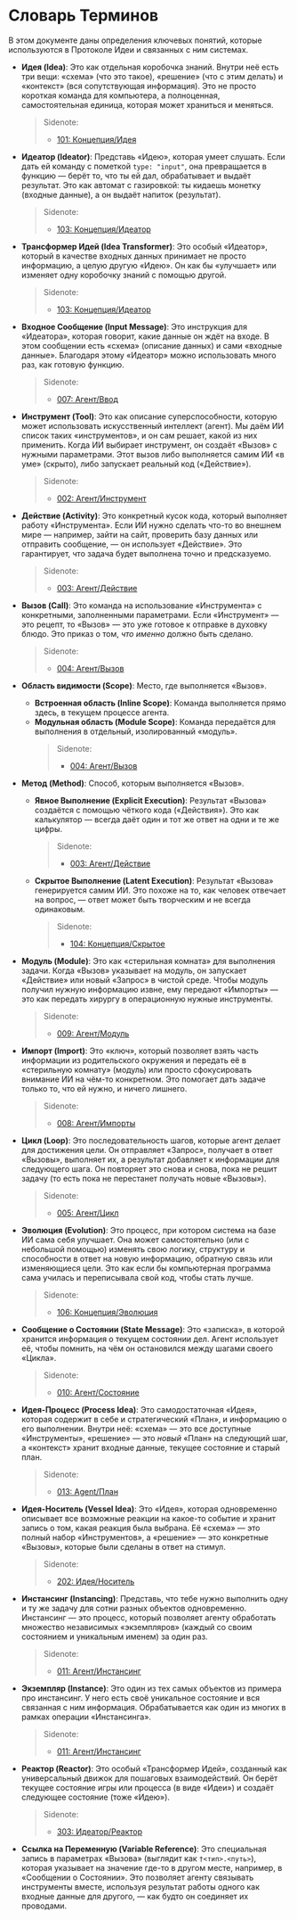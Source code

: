 # Словарь Терминов

В этом документе даны определения ключевых понятий, которые используются в Протоколе Идеи и связанных с ним системах.

- **Идея (Idea)**: Это как отдельная коробочка знаний. Внутри неё есть три вещи: «схема» (что это такое), «решение» (что с этим делать) и «контекст» (вся сопутствующая информация). Это не просто короткая команда для компьютера, а полноценная, самостоятельная единица, которая может храниться и меняться.

  > Sidenote:
  >
  > - [101: Концепция/Идея](./101_concept_idea.md)

- **Идеатор (Ideator)**: Представь «Идею», которая умеет слушать. Если дать ей команду с пометкой `type: "input"`, она превращается в функцию — берёт то, что ты ей дал, обрабатывает и выдаёт результат. Это как автомат с газировкой: ты кидаешь монетку (входные данные), а он выдаёт напиток (результат).

  > Sidenote:
  >
  > - [103: Концепция/Идеатор](./103_concept_ideator.md)

- **Трансформер Идей (Idea Transformer)**: Это особый «Идеатор», который в качестве входных данных принимает не просто информацию, а целую другую «Идею». Он как бы «улучшает» или изменяет одну коробочку знаний с помощью другой.

  > Sidenote:
  >
  > - [103: Концепция/Идеатор](./103_concept_ideator.md)

- **Входное Сообщение (Input Message)**: Это инструкция для «Идеатора», которая говорит, какие данные он ждёт на входе. В этом сообщении есть «схема» (описание данных) и сами «входные данные». Благодаря этому «Идеатор» можно использовать много раз, как готовую функцию.

  > Sidenote:
  >
  > - [007: Агент/Ввод](./007_agent_input.md)

- **Инструмент (Tool)**: Это как описание суперспособности, которую может использовать искусственный интеллект (агент). Мы даём ИИ список таких «инструментов», и он сам решает, какой из них применить. Когда ИИ выбирает инструмент, он создаёт «Вызов» с нужными параметрами. Этот вызов либо выполняется самим ИИ «в уме» (скрыто), либо запускает реальный код («Действие»).

  > Sidenote:
  >
  > - [002: Агент/Инструмент](./002_agent_tool.md)

- **Действие (Activity)**: Это конкретный кусок кода, который выполняет работу «Инструмента». Если ИИ нужно сделать что-то во внешнем мире — например, зайти на сайт, проверить базу данных или отправить сообщение, — он использует «Действие». Это гарантирует, что задача будет выполнена точно и предсказуемо.

  > Sidenote:
  >
  > - [003: Агент/Действие](./003_agent_activity.md)

- **Вызов (Call)**: Это команда на использование «Инструмента» с конкретными, заполненными параметрами. Если «Инструмент» — это рецепт, то «Вызов» — это уже готовое к отправке в духовку блюдо. Это приказ о том, _что именно_ должно быть сделано.

  > Sidenote:
  >
  > - [004: Агент/Вызов](./004_agent_call.md)

- **Область видимости (Scope)**: Место, где выполняется «Вызов».
  - **Встроенная область (Inline Scope)**: Команда выполняется прямо здесь, в текущем процессе агента.
  - **Модульная область (Module Scope)**: Команда передаётся для выполнения в отдельный, изолированный «модуль».
    > Sidenote:
    >
    > - [004: Агент/Вызов](./004_agent_call.md)

- **Метод (Method)**: Способ, которым выполняется «Вызов».
  - **Явное Выполнение (Explicit Execution)**: Результат «Вызова» создаётся с помощью чёткого кода («Действия»). Это как калькулятор — всегда даёт один и тот же ответ на одни и те же цифры.

    > Sidenote:
    >
    > - [003: Агент/Действие](./003_agent_activity.md)

  - **Скрытое Выполнение (Latent Execution)**: Результат «Вызова» генерируется самим ИИ. Это похоже на то, как человек отвечает на вопрос, — ответ может быть творческим и не всегда одинаковым.

    > Sidenote:
    >
    > - [104: Концепция/Скрытое](./104_concept_latent.md)

- **Модуль (Module)**: Это как «стерильная комната» для выполнения задачи. Когда «Вызов» указывает на модуль, он запускает «Действие» или новый «Запрос» в чистой среде. Чтобы модуль получил нужную информацию извне, ему передают «Импорты» — это как передать хирургу в операционную нужные инструменты.

  > Sidenote:
  >
  > - [009: Агент/Модуль](./009_agent_module.md)

- **Импорт (Import)**: Это «ключ», который позволяет взять часть информации из родительского окружения и передать её в «стерильную комнату» (модуль) или просто сфокусировать внимание ИИ на чём-то конкретном. Это помогает дать задаче только то, что ей нужно, и ничего лишнего.

  > Sidenote:
  >
  > - [008: Агент/Импорты](./008_agent_imports.md)

- **Цикл (Loop)**: Это последовательность шагов, которые агент делает для достижения цели. Он отправляет «Запрос», получает в ответ «Вызовы», выполняет их, а результат добавляет к информации для следующего шага. Он повторяет это снова и снова, пока не решит задачу (то есть пока не перестанет получать новые «Вызовы»).

  > Sidenote:
  >
  > - [005: Агент/Цикл](./005_agent_loop.md)

- **Эволюция (Evolution)**: Это процесс, при котором система на базе ИИ сама себя улучшает. Она может самостоятельно (или с небольшой помощью) изменять свою логику, структуру и способности в ответ на новую информацию, обратную связь или изменяющиеся цели. Это как если бы компьютерная программа сама училась и переписывала свой код, чтобы стать лучше.

  > Sidenote:
  >
  > - [106: Концепция/Эволюция](./106_concept_evolution.md)

- **Сообщение о Состоянии (State Message)**: Это «записка», в которой хранится информация о текущем состоянии дел. Агент использует её, чтобы помнить, на чём он остановился между шагами своего «Цикла».

  > Sidenote:
  >
  > - [010: Агент/Состояние](./010_agent_state.md)

- **Идея-Процесс (Process Idea)**: Это самодостаточная «Идея», которая содержит в себе и стратегический «План», и информацию о его выполнении. Внутри неё: «схема» — это все доступные «Инструменты», «решение» — это _новый_ «План» на следующий шаг, а «контекст» хранит входные данные, текущее состояние и старый план.

  > Sidenote:
  >
  > - [013: Agent/План](./013_agent_plan.md)

- **Идея-Носитель (Vessel Idea)**: Это «Идея», которая одновременно описывает все возможные реакции на какое-то событие и хранит запись о том, какая реакция была выбрана. Её «схема» — это полный набор «Инструментов», а «решение» — это конкретные «Вызовы», которые были сделаны в ответ на стимул.

  > Sidenote:
  >
  > - [202: Идея/Носитель](./202_idea_vessel.md)

- **Инстансинг (Instancing)**: Представь, что тебе нужно выполнить одну и ту же задачу для сотни разных объектов одновременно. Инстансинг — это процесс, который позволяет агенту обработать множество независимых «экземпляров» (каждый со своим состоянием и уникальным именем) за один раз.

  > Sidenote:
  >
  > - [011: Агент/Инстансинг](./011_agent_instancing.md)

- **Экземпляр (Instance)**: Это один из тех самых объектов из примера про инстансинг. У него есть своё уникальное состояние и вся связанная с ним информация. Обрабатывается как один из многих в рамках операции «Инстансинга».

  > Sidenote:
  >
  > - [011: Агент/Инстансинг](./011_agent_instancing.md)

- **Реактор (Reactor)**: Это особый «Трансформер Идей», созданный как универсальный движок для пошаговых взаимодействий. Он берёт текущее состояние игры или процесса (в виде «Идеи») и создаёт следующее состояние (тоже «Идею»).

  > Sidenote:
  >
  > - [303: Идеатор/Реактор](./303_ideator_reactor.md)

- **Ссылка на Переменную (Variable Reference)**: Это специальная запись в параметрах «Вызова» (выглядит как `†<тип>.<путь>`), которая указывает на значение где-то в другом месте, например, в «Сообщении о Состоянии». Это позволяет агенту связывать инструменты вместе, используя результат работы одного как входные данные для другого, — как будто он соединяет их проводами.
